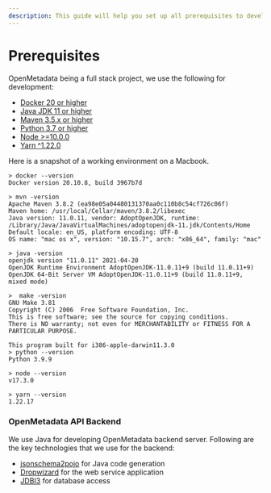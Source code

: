 ```yaml
---
description: This guide will help you set up all prerequisites to develop on OpenMetadata.
---
```


# Prerequisites

OpenMetadata being a full stack project, we use the following for development:

* [Docker 20 or higher](https://docs.docker.com/engine/install/)
* [Java JDK 11 or higher](https://docs.oracle.com/en/java/javase/17/install/overview-jdk-installation.html)
* [Maven 3.5.x or higher](https://maven.apache.org/install.html)
* [Python 3.7 or higher](https://www.python.org/downloads/)
* [Node >=10.0.0](https://nodejs.org/en/download/)
* [Yarn ^1.22.0](https://classic.yarnpkg.com/lang/en/docs/install/)

Here is a snapshot of a working environment on a Macbook.

```
> docker --version
Docker version 20.10.8, build 3967b7d

> mvn -version
Apache Maven 3.8.2 (ea98e05a04480131370aa0c110b8c54cf726c06f)
Maven home: /usr/local/Cellar/maven/3.8.2/libexec
Java version: 11.0.11, vendor: AdoptOpenJDK, runtime: /Library/Java/JavaVirtualMachines/adoptopenjdk-11.jdk/Contents/Home
Default locale: en_US, platform encoding: UTF-8
OS name: "mac os x", version: "10.15.7", arch: "x86_64", family: "mac"

> java -version
openjdk version "11.0.11" 2021-04-20
OpenJDK Runtime Environment AdoptOpenJDK-11.0.11+9 (build 11.0.11+9)
OpenJDK 64-Bit Server VM AdoptOpenJDK-11.0.11+9 (build 11.0.11+9, mixed mode)

>  make -version
GNU Make 3.81
Copyright (C) 2006  Free Software Foundation, Inc.
This is free software; see the source for copying conditions.
There is NO warranty; not even for MERCHANTABILITY or FITNESS FOR A
PARTICULAR PURPOSE.

This program built for i386-apple-darwin11.3.0
> python --version
Python 3.9.9

> node --version
v17.3.0

> yarn --version
1.22.17
```

### OpenMetadata API Backend

We use Java for developing OpenMetadata backend server. Following are the key technologies that we use for the backend:

* [jsonschema2pojo](https://www.jsonschema2pojo.org) for Java code generation
* [Dropwizard](https://www.dropwizard.io/en/latest/) for the web service application
* [JDBI3](http://jdbi.org) for database access

